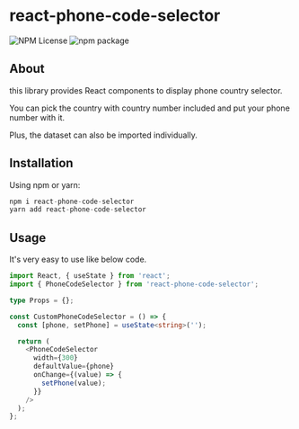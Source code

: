 # react-phone-code-selector

![NPM License](https://img.shields.io/npm/l/react-phone-code-selector)
![npm package](https://img.shields.io/npm/v/react-phone-code-selector)

## About

this library provides React components to display phone country selector.

You can pick the country with country number included and put your phone number with it.

Plus, the dataset can also be imported individually.

## Installation

Using npm or yarn:

```javascript
npm i react-phone-code-selector
yarn add react-phone-code-selector
```

## Usage

It's very easy to use like below code.

```typescript
import React, { useState } from 'react';
import { PhoneCodeSelector } from 'react-phone-code-selector';

type Props = {};

const CustomPhoneCodeSelector = () => {
  const [phone, setPhone] = useState<string>('');

  return (
    <PhoneCodeSelector
      width={300}
      defaultValue={phone}
      onChange={(value) => {
        setPhone(value);
      }}
    />
  );
};
```
